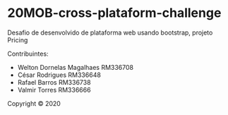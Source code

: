 # 20MOB-cross-plataform-challenge

Desafio de desenvolvido de plataforma web usando bootstrap, projeto Pricing

Contribuintes:
* Welton Dornelas Magalhaes RM336708
* César Rodrigues RM336648
* Rafael Barros RM336738
* Valmir Torres RM336666



Copyright © 2020 
